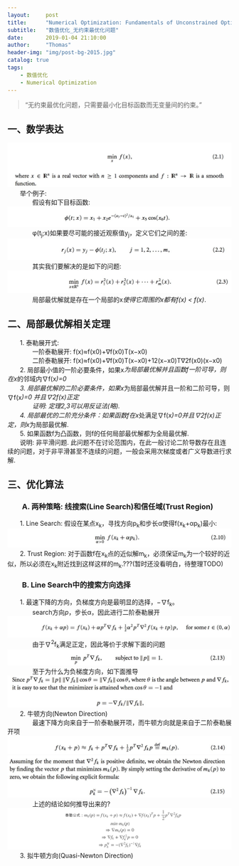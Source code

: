 ```yaml
---
layout:     post
title:      "Numerical Optimization: Fundamentals of Unconstrained Optimization"
subtitle:   "数值优化_无约束最优化问题"
date:       2019-01-04 21:10:00
author:     "Thomas"
header-img: "img/post-bg-2015.jpg"
catalog: true
tags:
    - 数值优化
    - Numerical Optimization
---
```


> “无约束最优化问题，只需要最小化目标函数而无变量间的约束。”


## 一、数学表达
![](/images/NumericalOptimization_2019-01-04-UnconstrainedOptimization/2.1.png)
&emsp;&emsp;举个例子:<br>
&emsp;&emsp;&emsp;&emsp;假设有如下目标函数:<br>
![](/images/NumericalOptimization_2019-01-04-UnconstrainedOptimization/2.1a.png)
&emsp;&emsp;&emsp;&emsp;φ(t<sub>j</sub>;x)如果要尽可能的接近观察值y<sub>j</sub>，定义它们之间的差:<br>
![](/images/NumericalOptimization_2019-01-04-UnconstrainedOptimization/2.2.png)
&emsp;&emsp;&emsp;&emsp;其实我们要解决的是如下的问题:<br>
![](/images/NumericalOptimization_2019-01-04-UnconstrainedOptimization/2.3.png)
&emsp;&emsp;&emsp;&emsp;局部最优解就是存在一个局部的x<sup>*</sup>使得它周围的x都有<i>f(x<sup>*</sup>) < f(x)</i>.<br>

## 二、局部最优解相关定理
&emsp;&emsp;1. 泰勒展开式:<br>
&emsp;&emsp;&emsp;&emsp;一阶泰勒展开: f(x)≈f(x0)+∇f(x0)T(x−x0)<br>
&emsp;&emsp;&emsp;&emsp;二阶泰勒展开: f(x)≈f(x0)+∇f(x0)T(x−x0)+12(x−x0)T∇2f(x0)(x−x0)<br>
&emsp;&emsp;2. 局部最小值的一阶必要条件，如果x<sup>*</sup>为局部最优解并且函数f一阶可导，则在x<sup>*</sup>的邻域内∇f(x<sup>*</sup>)=0<br>
&emsp;&emsp;3. 局部最优解的二阶必要条件，如果x<sup>*</sup>为局部最优解并且一阶和二阶可导，则∇f(x<sup>*</sup>)=0 并且∇2f(x)正定<br>
&emsp;&emsp;&emsp;&emsp;证明: 定理2,3可以用反证法(略).<br>
&emsp;&emsp;4. 局部最优的二阶充分条件：如果函数f在x<sup>*</sup>处满足∇f(x<sup>*</sup>)=0并且∇2f(x)正定，则x<sup>*</sup>为局部最优解.<br>
&emsp;&emsp;5. 如果函数f为凸函数，则f的任何局部最优解都为全局最优解.<br>
&emsp;&emsp;说明: 非平滑问题. 此问题不在讨论范围内，在此一般讨论二阶导数存在且连续的问题，对于非平滑甚至不连续的问题，一般会采用次梯度或者广义导数进行求解.<br>

## 三、优化算法
### &emsp;&emsp;A. 两种策略: 线搜索(Line Search)和信任域(Trust Region)
&emsp;&emsp;1. Line Search: 假设在某点x<sub>k</sub>，寻找方向p<sub>k</sub>和步长α使得f(x<sub>k</sub>+αp<sub>k</sub>)最小:<br>
![](/images/NumericalOptimization_2019-01-04-UnconstrainedOptimization/2.10.png)
&emsp;&emsp;2. Trust Region: 对于函数f在x<sub>k</sub>点的近似解m<sub>k</sub>，必须保证m<sub>k</sub>为一个较好的近似，所以必须在x<sub>k</sub>附近找到这样这样的m<sub>k</sub>.???(暂时还没看明白，待整理TODO)<br>

### &emsp;&emsp;B. Line Search中的搜索方向选择
&emsp;&emsp;1. 最速下降的方向，负梯度方向是最明显的选择，−∇f<sub>k</sub>。<br>
&emsp;&emsp;&emsp;&emsp;search方向<i>p</i>，步长α，因此进行二阶泰勒展开
![](/images/NumericalOptimization_2019-01-04-UnconstrainedOptimization/2.12a.png)
&emsp;&emsp;&emsp;&emsp;由于∇<sup>2</sup>f<sub>k</sub>满足正定，因此等价于求解下面的问题
![](/images/NumericalOptimization_2019-01-04-UnconstrainedOptimization/2.13.png)
&emsp;&emsp;&emsp;&emsp;至于为什么为负梯度方向，如下面推导
![](/images/NumericalOptimization_2019-01-04-UnconstrainedOptimization/2.13a.png)
&emsp;&emsp;2. 牛顿方向(Newton Direction)<br>
&emsp;&emsp;&emsp;&emsp;最速下降方向来自于一阶泰勒展开项，而牛顿方向就是来自于二阶泰勒展开项
![](/images/NumericalOptimization_2019-01-04-UnconstrainedOptimization/2.14.png)
![](/images/NumericalOptimization_2019-01-04-UnconstrainedOptimization/2.15.png)
&emsp;&emsp;&emsp;&emsp;上述的结论如何推导出来的?
![](/images/NumericalOptimization_2019-01-04-UnconstrainedOptimization/2.15a.png)
&emsp;&emsp;3. 拟牛顿方向(Quasi-Newton Direction)<br>

